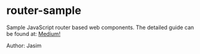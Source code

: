 # router-sample
Sample JavaScript router based web components. The detailed guide can be found at:
[Medium!](https://medium.com/@jasim/declarative-router-with-web-components-43ddcebc9dbc)

Author: Jasim
